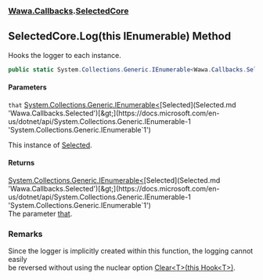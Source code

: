 ### [Wawa.Callbacks](Wawa.Callbacks.md 'Wawa.Callbacks').[SelectedCore](SelectedCore.md 'Wawa.Callbacks.SelectedCore')

## SelectedCore.Log(this IEnumerable<Selected>) Method

Hooks the logger to each instance.

```csharp
public static System.Collections.Generic.IEnumerable<Wawa.Callbacks.Selected> Log(this System.Collections.Generic.IEnumerable<Wawa.Callbacks.Selected> that);
```
#### Parameters

<a name='Wawa.Callbacks.SelectedCore.Log(thisSystem.Collections.Generic.IEnumerable_Wawa.Callbacks.Selected_).that'></a>

`that` [System.Collections.Generic.IEnumerable&lt;](https://docs.microsoft.com/en-us/dotnet/api/System.Collections.Generic.IEnumerable-1 'System.Collections.Generic.IEnumerable`1')[Selected](Selected.md 'Wawa.Callbacks.Selected')[&gt;](https://docs.microsoft.com/en-us/dotnet/api/System.Collections.Generic.IEnumerable-1 'System.Collections.Generic.IEnumerable`1')

This instance of [Selected](Selected.md 'Wawa.Callbacks.Selected').

#### Returns
[System.Collections.Generic.IEnumerable&lt;](https://docs.microsoft.com/en-us/dotnet/api/System.Collections.Generic.IEnumerable-1 'System.Collections.Generic.IEnumerable`1')[Selected](Selected.md 'Wawa.Callbacks.Selected')[&gt;](https://docs.microsoft.com/en-us/dotnet/api/System.Collections.Generic.IEnumerable-1 'System.Collections.Generic.IEnumerable`1')  
The parameter [that](SelectedCore.Log(IEnumerable{Selected}).md#Wawa.Callbacks.SelectedCore.Log(thisSystem.Collections.Generic.IEnumerable_Wawa.Callbacks.Selected_).that 'Wawa.Callbacks.SelectedCore.Log(this System.Collections.Generic.IEnumerable<Wawa.Callbacks.Selected>).that').

### Remarks
  
Since the logger is implicitly created within this function, the logging cannot easily  
be reversed without using the nuclear option [Clear&lt;T&gt;(this Hook&lt;T&gt;)](Generator.Clear{T}(Hook{T}).md 'Wawa.Callbacks.Generator.Clear<T>(this Wawa.Callbacks.Hook<T>)').